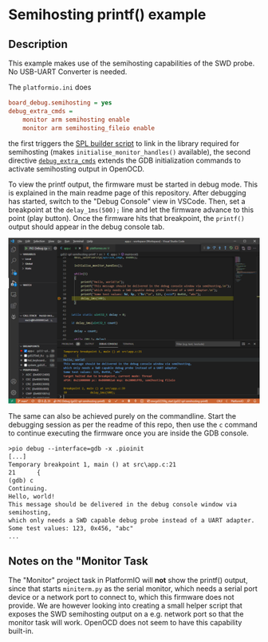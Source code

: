 # Semihosting printf() example

## Description

This example makes use of the semihosting capabilities of the SWD probe. No USB-UART Converter is needed.

The `platformio.ini` does

```ini
board_debug.semihosting = yes
debug_extra_cmds = 
    monitor arm semihosting enable
    monitor arm semihosting_fileio enable
```

the first triggers the [SPL builder script](https://github.com/CommunityGD32Cores/platform-gd32/blob/e7811ac3bc6e310690a0f66bc5a5095ee62ed0d4/builder/frameworks/spl.py#L35-L46) to link in the library required for semihosting (makes `initialise_monitor_handles()` available), the second directive [`debug_extra_cmds`](https://docs.platformio.org/en/latest/projectconf/section_env_debug.html#debug-extra-cmds) extends the GDB initialization commands to activate semihosting output in OpenOCD. 

To view the printf output, the firmware must be started in debug mode. This is explained in the main readme page of this repository. After debugging has started, switch to the "Debug Console" view in VSCode. Then, set a breakpoint at the `delay_1ms(500);` line and let the firmware advance to this point (play button). Once the firmware hits that breakpoint, the `printf()` output should appear in the debug console tab.

![printf](printf_output.png)

The same can also be achieved purely on the commandline. Start the debugging session as per the readme of this repo, then use the `c` command to continue executing the firmware once you are inside the GDB console.

```
>pio debug --interface=gdb -x .pioinit
[...]
Temporary breakpoint 1, main () at src\app.c:21
21      {
(gdb) c 
Continuing.
Hello, world!
This message should be delivered in the debug console window via semihosting,
which only needs a SWD capable debug probe instead of a UART adapter.
Some test values: 123, 0x456, "abc"
...
```

## Notes on the "Monitor  Task
The "Monitor" project task in PlatformIO will **not** show the printf() output, since that starts `miniterm.py` as the serial monitor, which needs a serial port device or a network port to connect to, which this firmware does not provide. We are however looking into creating a small helper script that exposes the SWD semihosting output on a e.g. network port so that the monitor task will work. OpenOCD does not seem to have this capability built-in.